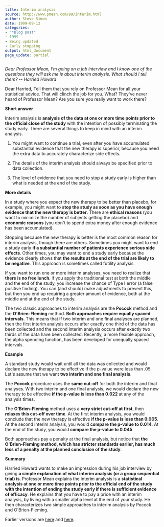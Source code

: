 ```yaml
---
title: Interim analysis
source: http://www.pmean.com/99/interim.html
author: Steve Simon
date: 1999-09-13
categories:
- "*Blog post"
- 1999
- Being updated
- Early stopping
output: html_document
page_update: partial
---
```


*Dear Professor Mean, I'm going on a job interview and I know one of the questions they will ask me is about interim analysis. What should I tell them? \-- Harried Howard*

Dear Harried, Tell them that you rely on Professor Mean for all your statistical advice. That will clinch the job for you. What? They've never heard of Professor Mean? Are you sure you really want to work there?

**Short answer**

Interim analysis is **analysis of the data at one or more time points prior to the official close of the study** with the intention of possibly terminating the study early. There are several things to keep in mind with an interim analysis.

1.  You might want to continue a trial, even after you have accumulated
    substantial evidence that the new therapy is superior, because you
    need the extra data to accurately characterize side effects.

2.  The details of the interim analysis should always be specified prior
    to data collection.

3.  The level of evidence that you need to stop a study early is higher
    than what is needed at the end of the study.

**More details**

In a study where you expect the new therapy to be better than placebo, for example, you might want to **stop the study as soon as you have enough evidence that the new therapy is better**. There are **ethical reasons** (you want to minimize the number of subjects getting the placebo) and **economic reasons** (you don't to spend extra money after enough evidence has been accumulated).

Stopping because the new therapy is better is the most common reason for interim analysis, though there are others. Sometimes you might want to end a study early **if a substantial number of patients experience serious side effects**. Other times, you may want to end a study early because the evidence clearly shows that **the results at the end of the trial are likely to be negative**. This approach is sometimes called futility analysis.

If you want to run one or more interim analyses, you need to realize that **there is no free lunch**. If you apply the traditional test at both the middle and the end of the study, you increase the chance of Type I error (a false positive finding). You can (and should) make adjustments to prevent this, but then you end up requiring a greater amount of evidence, both at the middle and at the end of the study.

The two classic approaches to interim analysis are the **Pocock** method and the **O'Brien-Fleming** method. **Both approaches require equally spaced intervals**. This means that if two interim and one final analyses are planned, then the first interim analysis occurs after exactly one third of the data has been collected and the second interim analysis occurs after exactly two thirds of the data have been collected. Recently, a more flexible approach, the alpha spending function, has been developed for unequally spaced intervals.

**Example**

A standard study would wait until all the data was collected and would declare the new therapy to be effective if the p-value were less than .05. Let's assume that we want **two interim and one final analysis**.

The **Pocock** procedure uses the **same cut-off** for both the interim and final analyses. With two interim and one final analysis, we would declare the new therapy to be effective **if the p-value is less than 0.022** at any of the analysis times.

The **O'Brien-Fleming** method uses a **very strict cut-off at first**, then **relaxes this cut-off over time**. At the first interim analysis, you would conclude that the new therapy is effective **if the p-value is less than 0.005**. At the second interim analysis, you would **compare the p-value to 0.014**. At the end of the study, you would **compare the p-value to 0.045**.

Both approaches pay a penalty at the final analysis, but notice that **the O'Brien-Fleming method, which has stricter standards earlier, has much less of a penalty at the planned conclusion of the study**.

**Summary**

Harried Howard wants to make an impression during his job interview by giving **a simple explanation of what interim analysis (or a group sequential trial) is**. Professor Mean explains the interim analysis is a **statistical analysis at one or more time points prior to the official end of the study with the intention of ending the study early if there is sufficient evidence of efficacy**. He explains that you have to pay a price with an interim analysis, by living with a smaller alpha level at the end of your study. He then characterizes two simple approaches to interim analysis by Pocock and O'Brien-Fleming.

Earlier versions are [here][sim1] and [here][sim2].
 
[sim1]: http://www.pmean.com/99/interim.html
[sim2]: http://new.pmean.com/what-is-interim-analysis/
 
